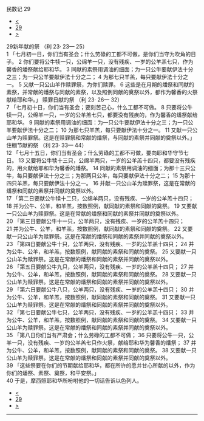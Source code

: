 ﻿





 民数记 29




* [<](bible/NUM28.md)
* [29](bible/NUM.md)
* [>](bible/NUM30.md)



 
29新年献的祭 （利
23·
23—
25）  
1 「七月初一日，你们当有圣会；什么劳碌的工都不可做，是你们当守为吹角的日子。 
2 你们要将公牛犊一只，公绵羊一只，没有残疾、一岁的公羊羔七只，作为馨香的燔祭献给耶和华。 
3 同献的素祭用调油的细面；为一只公牛要献伊法十分之三；为一只公羊要献伊法十分之二； 
4 为那七只羊羔，每只要献伊法十分之一。 
5 又献一只公山羊作赎罪祭，为你们赎罪。 
6 这些是在月朔的燔祭和同献的素祭，并常献的燔祭与同献的素祭，以及照例同献的奠祭以外，都作为馨香的火祭献给耶和华。」 赎罪日献的祭 （利
23·
26—
32）  
7 「七月初十日，你们当有圣会；要刻苦己心，什么工都不可做。 
8 只要将公牛犊一只，公绵羊一只，一岁的公羊羔七只，都要没有残疾的，作为馨香的燔祭献给耶和华。 
9 同献的素祭用调油的细面：为一只公牛要献伊法十分之三；为一只公羊要献伊法十分之二； 
10 为那七只羊羔，每只要献伊法十分之一。 
11 又献一只公山羊为赎罪祭。这是在赎罪祭和常献的燔祭，与同献的素祭并同献的奠祭以外。」 住棚节献的祭 （利
23·
33—
44）  
12 「七月十五日，你们当有圣会；什么劳碌的工都不可做，要向耶和华守节七日。 
13 又要将公牛犊十三只，公绵羊两只，一岁的公羊羔十四只，都要没有残疾的，用火献给耶和华为馨香的燔祭。 
14 同献的素祭用调油的细面；为那十三只公牛，每只要献伊法十分之三；为那两只公羊，每只要献伊法十分之二； 
15 为那十四只羊羔，每只要献伊法十分之一。 
16 并献一只公山羊为赎罪祭，这是在常献的燔祭和同献的素祭并同献的奠祭以外。  
17 「第二日要献公牛犊十二只，公绵羊两只，没有残疾、一岁的公羊羔十四只； 
18 并为公牛、公羊，和羊羔，按数照例，献同献的素祭和同献的奠祭。 
19 又要献一只公山羊为赎罪祭。这是在常献的燔祭和同献的素祭并同献的奠祭以外。  
20 「第三日要献公牛十一只，公羊两只，没有残疾、一岁的公羊羔十四只； 
21 并为公牛、公羊，和羊羔，按数照例，献同献的素祭和同献的奠祭。 
22 又要献一只公山羊为赎罪祭。这是在常献的燔祭和同献的素祭并同献的奠祭以外。  
23 「第四日要献公牛十只，公羊两只，没有残疾、一岁的公羊羔十四只； 
24 并为公牛、公羊，和羊羔，按数照例，献同献的素祭和同献的奠祭。 
25 又要献一只公山羊为赎罪祭。这是在常献的燔祭和同献的素祭并同献的奠祭以外。  
26 「第五日要献公牛九只，公羊两只，没有残疾、一岁的公羊羔十四只； 
27 并为公牛、公羊，和羊羔，按数照例，献同献的素祭和同献的奠祭。 
28 又要献一只公山羊为赎罪祭。这是在常献的燔祭和同献的素祭并同献的奠祭以外。  
29 「第六日要献公牛八只，公羊两只，没有残疾、一岁的公羊羔十四只； 
30 并为公牛、公羊，和羊羔，按数照例，献同献的素祭和同献的奠祭。 
31 又要献一只公山羊为赎罪祭。这是在常献的燔祭和同献的素祭并同献的奠祭以外。  
32 「第七日要献公牛七只，公羊两只，没有残疾、一岁的公羊羔十四只； 
33 并为公牛、公羊，和羊羔，按数照例，献同献的素祭和同献的奠祭。 
34 又要献一只公山羊为赎罪祭。这是在常献的燔祭和同献的素祭并同献的奠祭以外。  
35 「第八日你们当有严肃会；什么劳碌的工都不可做； 
36 只要将公牛一只，公羊一只，没有残疾、一岁的公羊羔七只作火祭，献给耶和华为馨香的燔祭； 
37 并为公牛、公羊，和羊羔，按数照例，献同献的素祭和同献的奠祭。 
38 又要献一只公山羊为赎罪祭。这是在常献的燔祭和同献的素祭并同献的奠祭以外。  
39 「这些祭要在你们的节期献给耶和华，都在所许的愿并甘心所献的以外，作为你们的燔祭、素祭、奠祭，和平安祭。」  
40 于是，摩西照耶和华所吩咐他的一切话告诉以色列人。 
* [<](bible/NUM28.md)
* [29](bible/NUM.md)
* [>](bible/NUM30.md)





---









